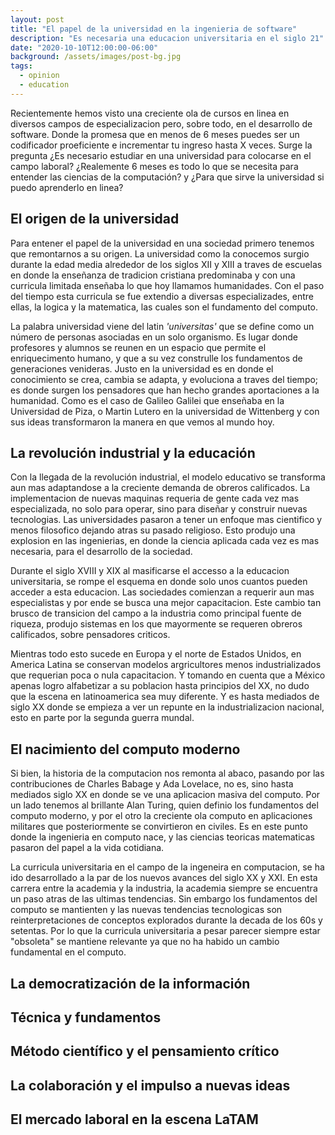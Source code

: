 ```yaml
---
layout: post
title: "El papel de la universidad en la ingenieria de software"
description: "Es necesaria una educacion universitaria en el siglo 21"
date: "2020-10-10T12:00:00-06:00"
background: /assets/images/post-bg.jpg
tags:
  - opinion
  - education
---
```


Recientemente hemos visto una creciente ola de cursos en linea en diversos campos de especializacion pero, sobre todo, en el desarrollo de software.
Donde la promesa que en menos de 6 meses puedes ser un codificador proeficiente e incrementar tu ingreso hasta X veces. Surge la pregunta
¿Es necesario estudiar en una universidad para colocarse en el campo laboral?
¿Realemente 6 meses es todo lo que se necesita para entender las ciencias de la computación? y
¿Para que sirve la universidad si puedo aprenderlo en linea?

## El origen de la universidad

Para entener el papel de la universidad en una sociedad primero tenemos que remontarnos a su origen. La universidad como la conocemos surgio durante la edad media
alrededor de los siglos XII y XIII a traves de escuelas en donde la enseñanza de tradicion cristiana predominaba y con una curricula limitada enseñaba lo que hoy llamamos humanidades. Con el paso del tiempo esta curricula se fue extendio a diversas especializades, entre ellas, la logica y la matematica, las cuales son el fundamento del computo.

La palabra universidad viene del latin *'universitas'* que se define como un número de personas asociadas en un solo organismo. Es lugar donde profesores y alumnos se reunen en un espacio que permite el enriquecimento humano, y que a su vez construlle los fundamentos de  generaciones venideras. Justo en la universidad es en donde el conocimiento se crea, cambia
se adapta, y evoluciona a traves del tiempo; es donde surgen los pensadores que han hecho grandes aportaciones a la humanidad. Como es el caso de Galileo Galilei que enseñaba en la Universidad de Piza, o Martin Lutero en la universidad de Wittenberg y con sus ideas transformaron la manera en que vemos al mundo hoy.

## La revolución industrial y la educación

Con la llegada de la revolución industrial, el modelo educativo se transforma aun mas adaptandose a la creciente demanda de obreros calificados. La implementacion de nuevas maquinas requeria de gente cada vez mas especializada, no solo para operar, sino para diseñar y construir nuevas tecnologias. Las universidades pasaron a tener un enfoque mas cientifico y menos filosofico dejando atras su pasado religioso. Esto produjo una explosion en las ingenierias, en donde la ciencia aplicada cada vez es mas necesaria, para el desarrollo de la sociedad.

Durante el siglo XVIII y XIX al masificarse el accesso a la educacion universitaria, se rompe el esquema en donde solo unos cuantos pueden acceder a esta educacion. Las sociedades
comienzan a requerir aun mas especialistas y por ende se busca una mejor capacitacion. Este cambio tan brusco de transicion del campo a la industria como principal fuente de riqueza,  produjo sistemas en los que mayormente se requeren obreros calificados, sobre pensadores criticos.

Mientras todo esto sucede en Europa y el norte de Estados Unidos, en America Latina se conservan modelos argricultores menos industrializados que requerian poca o nula capacitacion. Y tomando en cuenta que a México apenas logro alfabetizar a su poblacion hasta principios del XX, no dudo que la escena en latinoamerica sea muy diferente. Y es hasta mediados de siglo XX donde se empieza a ver un repunte en la industrializacion nacional, esto en parte por la segunda guerra mundal.

## El nacimiento del computo moderno

Si bien, la historia de la computacion nos remonta al abaco, pasando por las contribuciones de Charles Babage y Ada Lovelace, no es, sino hasta mediados siglo XX en donde se ve
una aplicacion masiva del computo. Por un lado tenemos al brillante Alan Turing, quien definio los fundamentos del computo moderno, y por el otro la creciente ola computo en aplicaciones militares que posteriormente se convirtieron en civiles. Es en este punto donde la ingenieria en computo nace, y las ciencias teoricas matematicas pasaron del papel a la vida cotidiana.

La curricula universitaria en el campo de la ingeneira en computacion, se ha ido desarrollado
a la par de los nuevos avances del siglo XX y XXI. En esta carrera entre la academia y la industria, la academia siempre se encuentra un paso atras de las ultimas tendencias. Sin embargo los fundamentos del computo se mantienten y las nuevas tendencias tecnologicas son reinterpretaciones de conceptos
explorados durante la decada de los 60s y setentas. Por lo que la curricula universitaria
a pesar parecer siempre estar "obsoleta" se mantiene relevante ya que no ha habido un cambio fundamental en el computo.


## La democratización de la información



## Técnica y fundamentos

## Método científico y el pensamiento crítico

## La colaboración y el impulso a nuevas ideas

## El mercado laboral en la escena LaTAM
